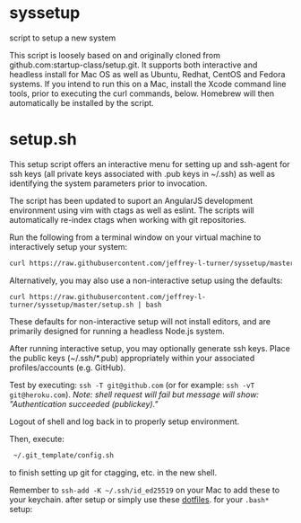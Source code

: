 syssetup
========

script to setup a new system

This script is loosely based on and originally cloned from github.com:startup-class/setup.git. It supports both interactive and headless install for Mac OS as well as Ubuntu, Redhat, CentOS and Fedora systems.
If you intend to run this on a Mac, install the Xcode command line tools, prior to executing the curl commands, below. Homebrew will then automatically be installed by the script.

setup.sh
=========
This setup script offers an interactive menu for setting up and ssh-agent for ssh keys (all private keys associated with .pub keys in ~/.ssh) as well as identifying the system parameters prior to invocation.

The script has been updated to suport an AngularJS development environment using vim with ctags as well as eslint. The scripts will automatically re-index ctags when working with git repositories.

Run the following from a terminal window on your virtual machine to interactively setup your system:

```sh
curl https://raw.githubusercontent.com/jeffrey-l-turner/syssetup/master/setup.sh > ./setup.sh; chmod +x ./setup.sh; ./setup.sh
```

Alternatively, you may also use a non-interactive setup using the defaults:

`curl https://raw.githubusercontent.com/jeffrey-l-turner/syssetup/master/setup.sh | bash`

These defaults for non-interactive setup will not install editors, and are primarily designed for running a headless Node.js system.

After running interactive setup, you may optionally generate ssh keys. Place the public keys (~/.ssh/\*.pub) appropriately within your associated profiles/accounts (e.g. GitHub).

Test by executing: ```ssh -T git@github.com``` (or for example: ```ssh -vT git@heroku.com```).
   _Note: shell request will fail but message will show: "Authentication succeeded (publickey)."_

Logout of shell and log back in to properly setup environment.

Then, execute:
```sh
 ~/.git_template/config.sh
```
to finish setting up git for ctagging, etc. in the new shell.

Remember to `ssh-add -K ~/.ssh/id_ed25519` on your Mac to add these to your keychain. after setup or simply use these [dotfiles](http://github.com/jeffrey-l-turner/dotfiles).
for your `.bash*` setup:

